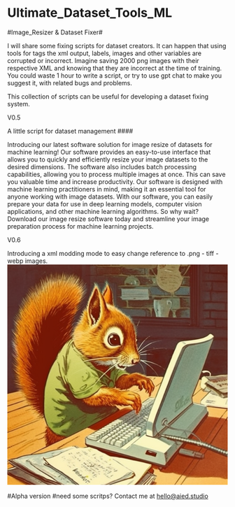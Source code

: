 # Ultimate_Dataset_Tools_ML
#Image_Resizer & Dataset Fixer#


I will share some fixing scripts for dataset creators.
It can happen that using tools for tags the xml output, labels, images and other variables are corrupted or incorrect.
Imagine saving 2000 png images with their respective XML and knowing that they are incorrect at the time of training. You could waste 1 hour to write a script, or try to use gpt chat to make you suggest it, with related bugs and problems.

This collection of scripts can be useful for developing a dataset fixing system.


V0.5

A little script for dataset management ####

Introducing our latest software solution for image resize of datasets for machine learning! Our software provides an easy-to-use interface that allows you to quickly and efficiently resize your image datasets to the desired dimensions.
The software also includes batch processing capabilities, allowing you to process multiple images at once. This can save you valuable time and increase productivity.
Our software is designed with machine learning practitioners in mind, making it an essential tool for anyone working with image datasets. With our software, you can easily prepare your data for use in deep learning models, computer vision applications, and other machine learning algorithms.
So why wait? Download our image resize software today and streamline your image preparation process for machine learning projects.

V0.6

Introducing a xml modding mode to easy change reference to .png - tiff - webp images.
<br>
<img property="og:image" src="Dataset_Fixer.png">

#Alpha version 
#need some scritps? Contact me at hello@aied.studio  


<meta property="og:description" content="Ultimate_Dataset_Tools_ML">
<meta property="og:type" content="Git_repo">
<meta property="og:locale" content="en_US">
<meta property="og:title" content="Ultimate_Dataset_Tools_ML">
<meta property="og:site_name" content="Ultimate_Dataset_Tools_ML">

<meta property="og:image" content="Dataset_Fixer.png"/>
